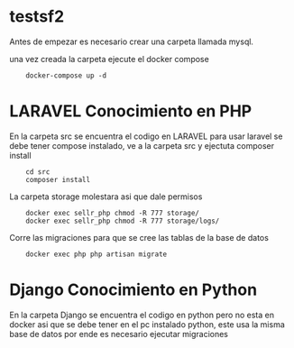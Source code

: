 # testsf2
Antes de empezar es necesario crear una carpeta llamada mysql.

una vez creada la carpeta ejecute el docker compose

        docker-compose up -d

# LARAVEL Conocimiento en PHP
En la carpeta src se encuentra el codigo en LARAVEL para usar laravel se debe tener compose instalado, ve a la carpeta src y ejectuta composer install

        cd src
        composer install

La carpeta storage molestara asi que dale permisos

        docker exec sellr_php chmod -R 777 storage/
        docker exec sellr_php chmod -R 777 storage/logs/

Corre las migraciones para que se cree las tablas de la base de datos

        docker exec php php artisan migrate

# Django Conocimiento en Python
En la carpeta Django se encuentra el codigo en python pero no esta en docker asi que se debe tener en el pc instalado python, este usa la misma base de datos por ende es necesario ejecutar migraciones 
